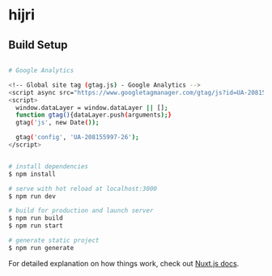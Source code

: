 # hijri

## Build Setup

```bash

# Google Analytics

<!-- Global site tag (gtag.js) - Google Analytics -->
<script async src="https://www.googletagmanager.com/gtag/js?id=UA-208155997-26"></script>
<script>
  window.dataLayer = window.dataLayer || [];
  function gtag(){dataLayer.push(arguments);}
  gtag('js', new Date());

  gtag('config', 'UA-208155997-26');
</script>


# install dependencies
$ npm install

# serve with hot reload at localhost:3000
$ npm run dev

# build for production and launch server
$ npm run build
$ npm run start

# generate static project
$ npm run generate
```

For detailed explanation on how things work, check out [Nuxt.js docs](https://nuxtjs.org).
